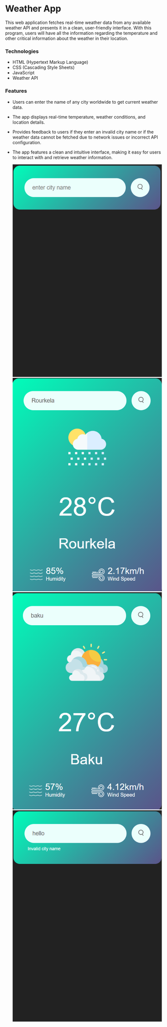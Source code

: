 # Weather App

This web application fetches real-time weather data from any available weather API and presents it in a clean, user-friendly interface. With this program, users will have all the information regarding the temperature and other critical information about the weather in their location.

### Technologies
+ HTML (Hypertext Markup Language)
+ CSS (Cascading Style Sheets)
+ JavaScript
+ Weather API

### Features
+ Users can enter the name of any city worldwide to get current weather data.
+ The app displays real-time temperature, weather conditions, and location details.
+ Provides feedback to users if they enter an invalid city name or if the weather data cannot be fetched due to network issues or incorrect API configuration.
+ The app features a clean and intuitive interface, making it easy for users to interact with and retrieve weather information.

  ![image_alt](https://github.com/architadu/weather-app/blob/main/w1.png?raw=true)
  ![image_alt](https://github.com/architadu/weather-app/blob/main/w2.png?raw=true)
  ![image_alt](https://github.com/architadu/weather-app/blob/main/w3.png?raw=true)
  ![image_alt](	https://github.com/architadu/weather-app/blob/main/w4.png?raw=true)

